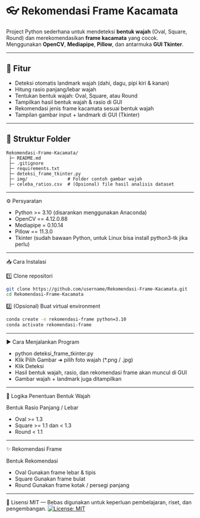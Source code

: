 # 👓 Rekomendasi Frame Kacamata

Project Python sederhana untuk mendeteksi **bentuk wajah** (Oval, Square, Round) dan merekomendasikan **frame kacamata** yang cocok.  
Menggunakan **OpenCV**, **Mediapipe**, **Pillow**, dan antarmuka **GUI Tkinter**.

---

## 🚀 Fitur

- Deteksi otomatis landmark wajah (dahi, dagu, pipi kiri & kanan)
- Hitung rasio panjang/lebar wajah
- Tentukan bentuk wajah: Oval, Square, atau Round
- Tampilkan hasil bentuk wajah & rasio di GUI
- Rekomendasi jenis frame kacamata sesuai bentuk wajah
- Tampilan gambar input + landmark di GUI (Tkinter)

---

## 📂 Struktur Folder

```
Rekomendasi-Frame-Kacamata/
 ├─ README.md
 ├─ .gitignore
 ├─ requirements.txt
 ├─ deteksi_frame_tkinter.py
 ├─ img/               # Folder contoh gambar wajah
 ├─ celeba_ratios.csv  # (Opsional) file hasil analisis dataset
```
---

⚙️ Persyaratan

- Python >= 3.10 (disarankan menggunakan Anaconda)
- OpenCV ==  4.12.0.88
- Mediapipe =  0.10.14
- Pillow == 11.3.0
- Tkinter (sudah bawaan Python, untuk Linux bisa install python3-tk jika perlu)

---
📥 Cara Instalasi

1️⃣ Clone repositori

```bash
git clone https://github.com/username/Rekomendasi-Frame-Kacamata.git
cd Rekomendasi-Frame-Kacamata
```
2️⃣ (Opsional) Buat virtual environment
```bash
conda create -n rekomendasi-frame python=3.10
conda activate rekomendasi-frame
```
---
▶️ Cara Menjalankan Program

- python deteksi_frame_tkinter.py
- Klik Pilih Gambar ➜ pilih foto wajah (*.png / .jpg)
- Klik Deteksi
- Hasil bentuk wajah, rasio, dan rekomendasi frame akan muncul di GUI
- Gambar wajah + landmark juga ditampilkan

---
🧮 Logika Penentuan Bentuk Wajah

Bentuk	Rasio Panjang / Lebar
- Oval	>= 1.3
- Square	>= 1.1 dan < 1.3
- Round	< 1.1
---
✨ Rekomendasi Frame

Bentuk	Rekomendasi
- Oval	Gunakan frame lebar & tipis
- Square	Gunakan frame bulat
- Round	Gunakan frame kotak / persegi panjang

---

📝 Lisensi
MIT — Bebas digunakan untuk keperluan pembelajaran, riset, dan pengembangan.
[![License: MIT](https://img.shields.io/badge/License-MIT-yellow.svg)](https://github.com/username/Rekomendasi-Frame-Kacamata/blob/main/LICENSE)
